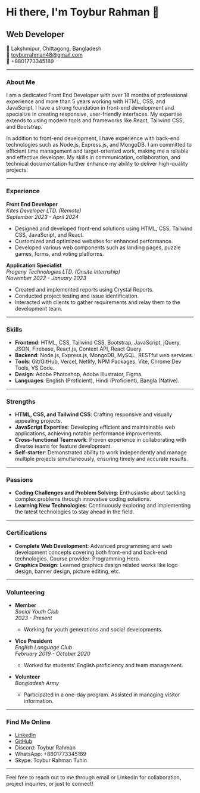 # Hi there, I'm Toybur Rahman 👋

## Web Developer

📍 Lakshmipur, Chittagong, Bangladesh  
📧 toyburrahman48@gmail.com  
📱 +8801773345189  

---

### About Me

I am a dedicated Front End Developer with over 18 months of professional experience and more than 5 years working with HTML, CSS, and JavaScript. I have a strong foundation in front-end development and specialize in creating responsive, user-friendly interfaces. My expertise extends to using modern tools and frameworks like React, Tailwind CSS, and Bootstrap.

In addition to front-end development, I have experience with back-end technologies such as Node.js, Express.js, and MongoDB. I am committed to efficient time management and target-oriented work, making me a reliable and effective developer. My skills in communication, collaboration, and technical documentation further enhance my ability to deliver high-quality projects.

---

### Experience

**Front End Developer**  
*Kites Developer LTD. (Remote)*  
*September 2023 - April 2024*  
- Designed and developed front-end solutions using HTML, CSS, Tailwind CSS, JavaScript, and React.
- Customized and optimized websites for enhanced performance.
- Developed various web components such as landing pages, puzzle games, forms, and voting platforms.

**Application Specialist**  
*Progeny Technologies LTD. (Onsite Internship)*  
*November 2022 - January 2023*  
- Created and implemented reports using Crystal Reports.
- Conducted project testing and issue identification.
- Interacted with clients to gather requirements and relay them to the development team.

---

### Skills

- **Frontend**: HTML, CSS, Tailwind CSS, Bootstrap, JavaScript, jQuery, JSON, Firebase, React.js, Context API, React Query.
- **Backend**: Node.js, Express.js, MongoDB, MySQL, RESTful web services.
- **Tools**: Git/GitHub, Vercel, Netlify, NPM Packages, Vite, Chrome Dev Tools, VS Code.
- **Design**: Adobe Photoshop, Adobe Illustrator, Figma.
- **Languages**: English (Proficient), Hindi (Proficient), Bangla (Native).

---

### Strengths

- **HTML, CSS, and Tailwind CSS**: Crafting responsive and visually appealing projects.
- **JavaScript Expertise**: Developing efficient and maintainable web applications, achieving notable performance improvements.
- **Cross-functional Teamwork**: Proven experience in collaborating with diverse teams for feature development.
- **Self-starter**: Demonstrated ability to work independently and manage multiple projects simultaneously, ensuring timely and accurate results.

---

### Passions

- **Coding Challenges and Problem Solving**: Enthusiastic about tackling complex problems through innovative coding solutions.
- **Learning New Technologies**: Continuously exploring and implementing the latest technologies to stay ahead in the field.

---

### Certifications

- **Complete Web Development**: Advanced programming and web development concepts covering both front-end and back-end technologies. Course provider: Programming Hero.
- **Graphics Design**: Learned graphics design related works like logo design, banner design, picture editing, etc.

---

### Volunteering

- **Member**  
  *Social Youth Club*  
  *2023 - Present*  
  - Working for youth generations and social developments.

- **Vice President**  
  *English Language Club*  
  *February 2019 - October 2020*  
  - Worked for students' English proficiency and team management.

- **Volunteer**  
  *Bangladesh Army*  
  - Participated in a one-day program. Assisted in managing visitor information.

---

### Find Me Online

- [LinkedIn](https://www.linkedin.com)
- [GitHub](https://github.com)
- Discord: Toybur Rahman
- WhatsApp: +8801773345189
- Skype: Toybur Rahman Tuhin

---

Feel free to reach out to me through email or LinkedIn for collaboration, project inquiries, or just to connect!

